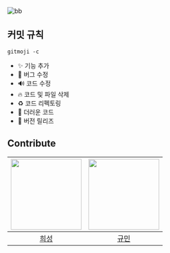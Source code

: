 ![bb](https://github.com/user-attachments/assets/c1df4cea-084f-4214-96b8-3d3a9fc83aee)


## 커밋 규칙
    gitmoji -c
- ✨ 기능 추가
- 🐛 버그 수정
- 🔊 코드 수정
- 🔥 코드 및 파일 삭제
- ♻️ 코드 리펙토링
- 💩 더러운 코드
- 🔖 버전 릴리즈



## Contribute
|<img src="https://avatars.githubusercontent.com/u/128358820?v=4" width="160">|<img src="https://avatars.githubusercontent.com/u/82032508?v=4" width="160">|
|:-:|:-:|
|[희성](https://github.com/huise0ng)|[규민](https://github.com/wbhaao)|
